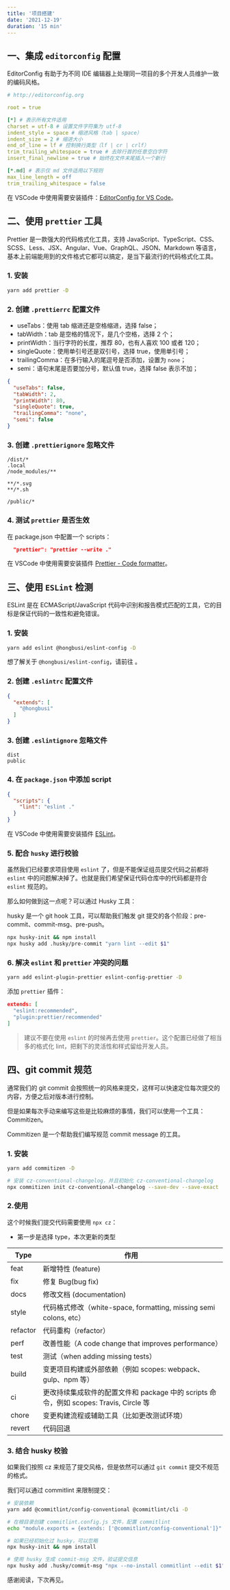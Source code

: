 ```yaml
---
title: '项目搭建'
date: '2021-12-19'
duration: '15 min'
---
```


## 一、集成 `editorconfig` 配置

EditorConfig 有助于为不同 IDE 编辑器上处理同一项目的多个开发人员维护一致的编码风格。

``` yaml
# http://editorconfig.org

root = true

[*] # 表示所有文件适用
charset = utf-8 # 设置文件字符集为 utf-8
indent_style = space # 缩进风格（tab | space）
indent_size = 2 # 缩进大小
end_of_line = lf # 控制换行类型（lf | cr | crlf）
trim_trailing_whitespace = true # 去除行首的任意空白字符
insert_final_newline = true # 始终在文件末尾插入一个新行

[*.md] # 表示仅 md 文件适用以下规则
max_line_length = off
trim_trailing_whitespace = false
```

在 VSCode 中使用需要安装插件：[EditorConfig for VS Code](https://marketplace.visualstudio.com/items?itemName=EditorConfig.EditorConfig)。

## 二、使用 `prettier` 工具

Prettier 是一款强大的代码格式化工具，支持 JavaScript、TypeScript、CSS、SCSS、Less、JSX、Angular、Vue、GraphQL、JSON、Markdown 等语言，基本上前端能用到的文件格式它都可以搞定，是当下最流行的代码格式化工具。

### 1. 安装

``` bash
yarn add prettier -D
```

### 2. 创建 `.prettierrc` 配置文件

* useTabs：使用 tab 缩进还是空格缩进，选择 false；
* tabWidth：tab 是空格的情况下，是几个空格，选择 2 个；
* printWidth：当行字符的长度，推荐 80，也有人喜欢 100 或者 120；
* singleQuote：使用单引号还是双引号，选择 true，使用单引号；
* trailingComma：在多行输入的尾逗号是否添加，设置为 `none`；
* semi：语句末尾是否要加分号，默认值 true，选择 false 表示不加；

``` json
{
  "useTabs": false,
  "tabWidth": 2,
  "printWidth": 80,
  "singleQuote": true,
  "trailingComma": "none",
  "semi": false
}
```

### 3. 创建 `.prettierignore` 忽略文件

```
/dist/*
.local
/node_modules/**

**/*.svg
**/*.sh

/public/*
```

### 4. 测试 `prettier` 是否生效

在 package.json 中配置一个 scripts：

``` json
  "prettier": "prettier --write ."
```

在 VSCode 中使用需要安装插件 [Prettier - Code formatter](https://marketplace.visualstudio.com/items?itemName=esbenp.prettier-vscode)。

## 三、使用 `ESLint` 检测

ESLint 是在 ECMAScript/JavaScript 代码中识别和报告模式匹配的工具，它的目标是保证代码的一致性和避免错误。

### 1. 安装

``` bash
yarn add eslint @hongbusi/eslint-config -D
```

想了解关于 `@hongbusi/eslint-config`，请前往 <GitHubLink repo="Hongbusi/configs" />。

### 2. 创建 `.eslintrc` 配置文件

``` json
{
  "extends": [
    "@hongbusi"
  ]
}
```

### 3. 创建 `.eslintignore` 忽略文件

```
dist
public
```

### 4. 在 `package.json` 中添加 script

``` json
{
  "scripts": {
    "lint": "eslint ."
  }
}
```

在 VSCode 中使用需要安装插件 [ESLint](https://marketplace.visualstudio.com/items?itemName=dbaeumer.vscode-eslint)。

### 5. 配合 `husky` 进行校验

虽然我们已经要求项目使用 `eslint` 了，但是不能保证组员提交代码之前都将 `eslint` 中的问题解决掉了。也就是我们希望保证代码仓库中的代码都是符合 `eslint` 规范的。

那么如何做到这一点呢？可以通过 Husky 工具：

husky 是一个 git hook 工具，可以帮助我们触发 git 提交的各个阶段：pre-commit、commit-msg、pre-push。

``` bash
npx husky-init && npm install
npx husky add .husky/pre-commit "yarn lint --edit $1"
```

### 6. 解决 `eslint` 和 `prettier` 冲突的问题

``` bash
yarn add eslint-plugin-prettier eslint-config-prettier -D
```

添加 `prettier` 插件：

``` json
extends: [
  "eslint:recommended",
  "plugin:prettier/recommended"
]
```

> 建议不要在使用 `eslint` 的时候再去使用 `prettier`。这个配置已经做了相当多的格式化 lint，把剩下的灵活性和样式留给开发人员。

## 四、git commit 规范

通常我们的 git commit 会按照统一的风格来提交，这样可以快速定位每次提交的内容，方便之后对版本进行控制。

但是如果每次手动来编写这些是比较麻烦的事情，我们可以使用一个工具：Commitizen。

Commitizen 是一个帮助我们编写规范 commit message 的工具。

### 1. 安装

``` bash
yarn add commitizen -D

# 安装 cz-conventional-changelog，并且初始化 cz-conventional-changelog
npx commitizen init cz-conventional-changelog --save-dev --save-exact
```

### 2.使用

这个时候我们提交代码需要使用 `npx cz`：

* 第一步是选择 type，本次更新的类型

| Type     | 作用                                                         |
| -------- | ------------------------------------------------------------ |
| feat     | 新增特性 (feature)                                           |
| fix      | 修复 Bug(bug fix)                                            |
| docs     | 修改文档 (documentation)                                     |
| style    | 代码格式修改（white-space, formatting, missing semi colons, etc） |
| refactor | 代码重构（refactor）                                         |
| perf     | 改善性能（A code change that improves performance）          |
| test     | 测试（when adding missing tests）                              |
| build    | 变更项目构建或外部依赖（例如 scopes: webpack、gulp、npm 等） |
| ci       | 更改持续集成软件的配置文件和 package 中的 scripts 命令，例如 scopes: Travis, Circle 等 |
| chore    | 变更构建流程或辅助工具（比如更改测试环境）                     |
| revert   | 代码回退                                                     |

### 3. 结合 husky 校验

如果我们按照 cz 来规范了提交风格，但是依然可以通过 `git commit` 提交不规范的格式。

我们可以通过 commitlint 来限制提交：

``` bash
# 安装依赖
yarn add @commitlint/config-conventional @commitlint/cli -D

# 在根目录创建 commitlint.config.js 文件，配置 commitlint
echo "module.exports = {extends: ['@commitlint/config-conventional']}" > commitlint.config.js

# 如果已经初始化过 husky，可以忽略
npx husky-init && npm install

# 使用 husky 生成 commit-msg 文件，验证提交信息
npx husky add .husky/commit-msg "npx --no-install commitlint --edit $1"
```

感谢阅读，下次再见。
